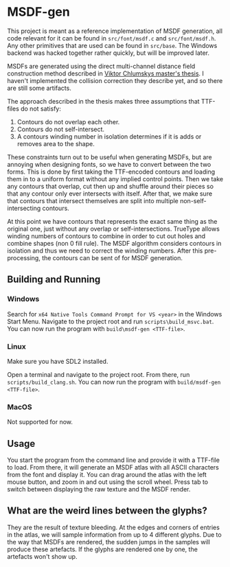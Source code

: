 # MSDF-gen

This project is meant as a reference implementation of MSDF generation, all
code relevant for it can be found in `src/font/msdf.c` and `src/font/msdf.h`.
Any other primitives that are used can be found in `src/base`. The Windows
backend was hacked together rather quickly, but will be improved later.

MSDFs are generated using the direct multi-channel distance field construction
method described in [Viktor Chlumskys master's thesis][thesis]. I haven't
implemented the collision correction they describe yet, and so there are still
some artifacts.

The approach described in the thesis makes three assumptions that TTF-files do
not satisfy:

1. Contours do not overlap each other.
2. Contours do not self-intersect.
3. A contours winding number in isolation determines if it is adds or removes
   area to the shape.

These constraints turn out to be useful when generating MSDFs, but are annoying
when designing fonts, so we have to convert between the two forms. This is done
by first taking the TTF-encoded contours and loading them in to a uniform
format without any implied control points. Then we take any contours that
overlap, cut then up and shuffle around their pieces so that any contour only
ever intersects with itself. After that, we make sure that contours that
intersect themselves are split into multiple non-self-intersecting contours.

At this point we have contours that represents the exact same thing as the
original one, just without any overlap or self-intersections. TrueType allows
winding numbers of contours to combine in order to cut out holes and combine
shapes (non 0 fill rule). The MSDF algorithm considers contours in isolation
and thus we need to correct the winding numbers. After this pre-processing, the
contours can be sent of for MSDF generation.



## Building and Running

### Windows

Search for `x64 Native Tools Command Prompt for VS <year>` in the Windows Start
Menu. Navigate to the project root and run `scripts\build_msvc.bat`. You can
now run the program with `build\msdf-gen <TTF-file>`.

### Linux

Make sure you have SDL2 installed.

Open a terminal and navigate to the project root. From there, run
`scripts/build_clang.sh`. You can now run the program with `build/msdf-gen
<TTF-file>`.

### MacOS

Not supported for now.



## Usage

You start the program from the command line and provide it with a TTF-file to
load. From there, it will generate an MSDF atlas with all ASCII characters from
the font and display it. You can drag around the atlas with the left mouse
button, and zoom in and out using the scroll wheel. Press tab to switch between
displaying the raw texture and the MSDF render.



## What are the weird lines between the glyphs?

They are the result of texture bleeding. At the edges and corners of entries in
the atlas, we will sample information from up to 4 different glyphs. Due to the
way that MSDFs are rendered, the sudden jumps in the samples will produce these
artefacts. If the glyphs are rendered one by one, the artefacts won't show up.

[thesis]: https://github.com/Chlumsky/msdfgen/files/3050967/thesis.pdf
